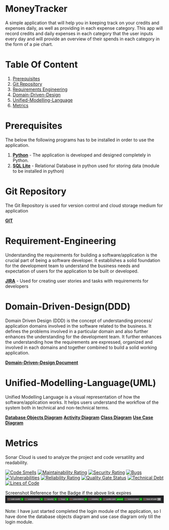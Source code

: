 # MoneyTracker
A simple application that will help you in keeping track on your credits and expenses daily, as well as providing in each expense category. This app will record credits and daily expenses in each category that the user inputs every day and will provide an overview of their spends in each category in the form of a pie chart.

# Table Of Content
1. [Prerequisites](https://github.com/ihemanthkarthik/MoneyTracker/blob/Master/README.md#Prerequisites)
2. [Git Repository](https://github.com/ihemanthkarthik/MoneyTracker/blob/30ad2d3b4b54fe8c2696a948e18721880de1b115/)
3. [Requirements Engineering](https://github.com/ihemanthkarthik/MoneyTracker/blob/Master/README.md#Requirement-Engineering)
3. [Domain-Driven-Design](https://github.com/ihemanthkarthik/MoneyTracker/blob/Master/README.md#Domain-Driven-Design(DDD))
4. [Unified-Modelling-Language](https://github.com/ihemanthkarthik/MoneyTracker/blob/Master/README.md#Unified-Modelling-Language(UML))
5. [Metrics](https://github.com/ihemanthkarthik/MoneyTracker/blob/Master/README.md#Metrics)


# Prerequisites
The below the following programs has to be installed in order to use the application.
1. **[Python](https://www.python.org/)** - The application is developed and designed completely in Python.
2. **[SQL Lite](https://pypi.org/project/pysqlite3/)** - Relational Database in python used for storing data (module to be installed in python)

# Git Repository
The Git Repository is used for version control and cloud storage medium for application

**[GIT](https://github.com/ihemanthkarthik/MoneyTracker/blob/30ad2d3b4b54fe8c2696a948e18721880de1b115/)**

# Requirement-Engineering
Understanding the requirements for building a software/application is the crucial part of being a software developer. It establishes a solid foundation for the development team to understand the business needs and expectation of users for the application to be built or developed.

**[JIRA](https://hemanthkarthikeyan.atlassian.net/jira/software/projects/MNYTRKR/boards/2/timeline)** - Used for creating user stories and tasks with requirements for developers 

# Domain-Driven-Design(DDD)
Domain Driven Design (DDD) is the concept of understanding process/ application domains involved in the software related to the business. It defines the problems involved in a particular domain and also further enhances the understanding for the development team. It further enhances the understanding how the requirements are expressed, organized and involved in each domains and together combined to build a solid working application.

**[Domain-Driven-Design Document](https://github.com/ihemanthkarthik/MoneyTracker/blob/Master/DomainDrivenDesign%20Document.pdf)**

# Unified-Modelling-Language(UML)
Unified Modelling Language is a visual representation of how the software/application works. It helps users understand the workflow of the system both in technical and non-technical terms.

**[Database Objects Diagram](https://github.com/ihemanthkarthik/MoneyTracker/blob/Master/UML/DB%20Objects.png)**
**[Activity Diagram](https://github.com/ihemanthkarthik/MoneyTracker/blob/30ad2d3b4b54fe8c2696a948e18721880de1b115/UML/Activity%20Diagram.png)**
**[Class Diagram](https://github.com/ihemanthkarthik/MoneyTracker/blob/30ad2d3b4b54fe8c2696a948e18721880de1b115/UML/Class%20Diagram.png)**
**[Use Case Diagram](https://github.com/ihemanthkarthik/MoneyTracker/blob/30ad2d3b4b54fe8c2696a948e18721880de1b115/UML/Use%20Case%20Diagram.png)**

# Metrics
Sonar Cloud is used to analyze the project and code versatility and readability.

[![Code Smells](https://sonarcloud.io/api/project_badges/measure?project=ihemanthkarthik_MoneyTracker&metric=code_smells)](https://sonarcloud.io/summary/new_code?id=ihemanthkarthik_MoneyTracker)
[![Maintainability Rating](https://sonarcloud.io/api/project_badges/measure?project=ihemanthkarthik_MoneyTracker&metric=sqale_rating)](https://sonarcloud.io/summary/new_code?id=ihemanthkarthik_MoneyTracker)
[![Security Rating](https://sonarcloud.io/api/project_badges/measure?project=ihemanthkarthik_MoneyTracker&metric=security_rating)](https://sonarcloud.io/summary/new_code?id=ihemanthkarthik_MoneyTracker)
[![Bugs](https://sonarcloud.io/api/project_badges/measure?project=ihemanthkarthik_MoneyTracker&metric=bugs)](https://sonarcloud.io/summary/new_code?id=ihemanthkarthik_MoneyTracker)
[![Vulnerabilities](https://sonarcloud.io/api/project_badges/measure?project=ihemanthkarthik_MoneyTracker&metric=vulnerabilities)](https://sonarcloud.io/summary/new_code?id=ihemanthkarthik_MoneyTracker)
[![Reliability Rating](https://sonarcloud.io/api/project_badges/measure?project=ihemanthkarthik_MoneyTracker&metric=reliability_rating)](https://sonarcloud.io/summary/new_code?id=ihemanthkarthik_MoneyTracker)
[![Quality Gate Status](https://sonarcloud.io/api/project_badges/measure?project=ihemanthkarthik_MoneyTracker&metric=alert_status)](https://sonarcloud.io/summary/new_code?id=ihemanthkarthik_MoneyTracker)
[![Technical Debt](https://sonarcloud.io/api/project_badges/measure?project=ihemanthkarthik_MoneyTracker&metric=sqale_index)](https://sonarcloud.io/summary/new_code?id=ihemanthkarthik_MoneyTracker)
[![Lines of Code](https://sonarcloud.io/api/project_badges/measure?project=ihemanthkarthik_MoneyTracker&metric=ncloc)](https://sonarcloud.io/summary/new_code?id=ihemanthkarthik_MoneyTracker)

Screenshot Reference for the Badge if the above link expires
![img.png](img.png)



Note: I have just started completed the login module of the application, so I have done the database objects diagram and use case diagram only till the login module.
